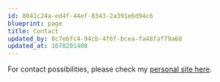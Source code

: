 ```yaml
---
id: 8041c24a-ed4f-44ef-8343-2a391e6d94c6
blueprint: page
title: Contact
updated_by: 8c7ebfc4-94cb-4f6f-bcea-fa48faf79a68
updated_at: 1678201408
---
```

For contact possibilities, please check my [personal site here](https://marcelbootsman.nl/).